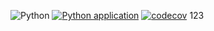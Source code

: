 ![Python](https://img.shields.io/badge/language-Python-blue)
[![Python application](https://github.com/24fall-se-test/se_test_hw1/actions/workflows/python-app.yml/badge.svg)](https://github.com/24fall-se-test/se_test_hw1/actions/workflows/python-app.yml)
[![codecov](https://codecov.io/gh/Captain-Tim/se_test_hw1/graph/badge.svg?token=W9S43XOXWT)](https://codecov.io/gh/Captain-Tim/se_test_hw1)
123
